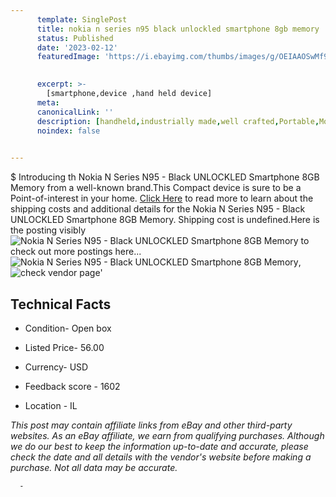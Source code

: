 ```yaml
---
      template: SinglePost
      title: nokia n series n95 black unlockled smartphone 8gb memory
      status: Published
      date: '2023-02-12'
      featuredImage: 'https://i.ebayimg.com/thumbs/images/g/OEIAAOSwMf9jOYdM/s-l225.jpg'
       

      excerpt: >-
        [smartphone,device ,hand held device]
      meta:
      canonicalLink: ''
      description: [handheld,industrially made,well crafted,Portable,Mobile,Compact,Convenient,Lightweight,Maneuverable,Man-portable,Miniature,Carriable,Hand-held,Light,Holdable,Transportable,Mobile device,Pocket-sized,On-the-go,Wireless,Cordless,Compact size,Convenient size, smartphone,device ,hand held device]
      noindex: false
      

---
```

$
      Introducing th Nokia N Series N95 - Black UNLOCKLED Smartphone 8GB Memory from a well-known brand.This Compact device  is sure to be a Point-of-interest in your home. [Click Here](https://www.ebay.com/itm/334495651123?hash=item4de17e9533%3Ag%3AOEIAAOSwMf9jOYdM&mkevt=1&mkcid=1&mkrid=711-53200-19255-0&campid=%253CePNCampaignId%253E&customid=%253CreferenceId%253E&toolid=10049) to read more to learn about the shipping costs and additional details for the Nokia N Series N95 - Black UNLOCKLED Smartphone 8GB Memory. Shipping cost is undefined.Here is the posting visibly ![Nokia N Series N95 - Black UNLOCKLED Smartphone 8GB Memory](https://i.ebayimg.com/thumbs/images/g/OEIAAOSwMf9jOYdM/s-l225.jpg) to check out more postings here... ![Nokia N Series N95 - Black UNLOCKLED Smartphone 8GB Memory](https://i.ebayimg.com/images/g/OEIAAOSwMf9jOYdM/s-l1200.jpg), ![check vendor page](https://origin-galleryplus.ebayimg.com/ws/web/334495651123_2_0_1/225x225.jpg,https://origin-galleryplus.ebayimg.com/ws/web/334495651123_3_0_1/225x225.jpg)'

      

 ## Technical Facts 



     
      

 - Condition- Open box 


      

 - Listed Price- 56.00 


      

 - Currency- USD 


      

 - Feedback score - 1602 


      

 - Location - IL 


      
      

 *_This post may contain affiliate links from eBay and other third-party websites. As an eBay affiliate, we earn from qualifying purchases. Although we do our best to keep the information up-to-date and accurate, please check the date and all details with the vendor's website before making a purchase. Not all data may be accurate._*




      -
